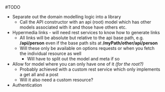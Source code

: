 #TODO
* Separate out the domain modelling logic into a library
    * Call the API constructor with an api (root) model which has other models associated with it and those have others etc.
* Hypermedia links - will need rest services to know how to generate links
    * All links will be absolute but relative to the api base path, e.g. **/api/person** even if the base path sits at **/myPath/other/api/person**
    * Will these only be available on options requests or when you fetch the individual resource as well
        * Will have to split out the model and meta if so
* Allow for model where you can only have one of it *(for the root?)*
    * Probably achieved with a custom rest service which only implements a get all and a post
    * Will it also need a custom resource?
* Authentication
